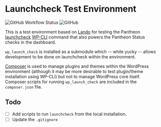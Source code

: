 # Launchcheck Test Environment

![GitHub Workflow Status](https://img.shields.io/github/actions/workflow/status/jazzsequence/launchcheck/test.yml) ![GitHub](https://img.shields.io/github/license/jazzsequence/launchcheck)

This is a test environment based on [Lando](https://docs.lando.dev/) for testing the Pantheon [launchcheck](https://github.com/pantheon-systems/wp_launch_check) [WP-CLI](https://wp-cli.org) command that also powers the Pantheon Status checks in the dashboard.

`wp_launch_check` is installed as a submodule which -- while yucky -- allows development to be done on launchcheck within the environment.

[Composer](https://getcomposer.org) is used to manage plugins and themes within the WordPress environment (although it may be more desirable to test plugin/theme installation using WP-CLI) but not to manage WordPress core itself. Composer scripts for running `wp_launch_check` are included in the `composer.json` file.

## Todo
* [ ] Add scripts to run `launchcheck` from the local installation.
* [ ] Update the `.gitignore`
